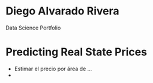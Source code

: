 # Diego Alvarado Rivera
Data Science Portfolio

# Predicting Real State Prices
* Estimar el precio por área de ...
* 

